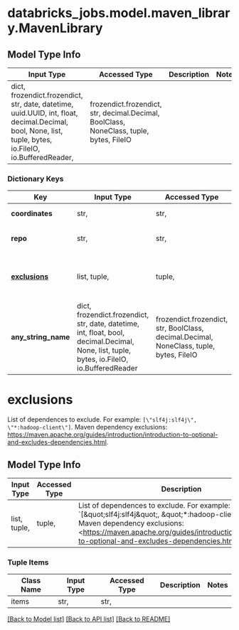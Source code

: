 # databricks_jobs.model.maven_library.MavenLibrary

## Model Type Info
Input Type | Accessed Type | Description | Notes
------------ | ------------- | ------------- | -------------
dict, frozendict.frozendict, str, date, datetime, uuid.UUID, int, float, decimal.Decimal, bool, None, list, tuple, bytes, io.FileIO, io.BufferedReader,  | frozendict.frozendict, str, decimal.Decimal, BoolClass, NoneClass, tuple, bytes, FileIO |  | 

### Dictionary Keys
Key | Input Type | Accessed Type | Description | Notes
------------ | ------------- | ------------- | ------------- | -------------
**coordinates** | str,  | str,  | Gradle-style Maven coordinates. For example: &#x60;org.jsoup:jsoup:1.7.2&#x60;. This field is required. | 
**repo** | str,  | str,  | Maven repo to install the Maven package from. If omitted, both Maven Central Repository and Spark Packages are searched. | [optional] 
**[exclusions](#exclusions)** | list, tuple,  | tuple,  | List of dependences to exclude. For example: &#x60;[\&quot;slf4j:slf4j\&quot;, \&quot;*:hadoop-client\&quot;]&#x60;.  Maven dependency exclusions: &lt;https://maven.apache.org/guides/introduction/introduction-to-optional-and-excludes-dependencies.html&gt;. | [optional] 
**any_string_name** | dict, frozendict.frozendict, str, date, datetime, int, float, bool, decimal.Decimal, None, list, tuple, bytes, io.FileIO, io.BufferedReader | frozendict.frozendict, str, BoolClass, decimal.Decimal, NoneClass, tuple, bytes, FileIO | any string name can be used but the value must be the correct type | [optional]

# exclusions

List of dependences to exclude. For example: `[\"slf4j:slf4j\", \"*:hadoop-client\"]`.  Maven dependency exclusions: <https://maven.apache.org/guides/introduction/introduction-to-optional-and-excludes-dependencies.html>.

## Model Type Info
Input Type | Accessed Type | Description | Notes
------------ | ------------- | ------------- | -------------
list, tuple,  | tuple,  | List of dependences to exclude. For example: &#x60;[\&quot;slf4j:slf4j\&quot;, \&quot;*:hadoop-client\&quot;]&#x60;.  Maven dependency exclusions: &lt;https://maven.apache.org/guides/introduction/introduction-to-optional-and-excludes-dependencies.html&gt;. | 

### Tuple Items
Class Name | Input Type | Accessed Type | Description | Notes
------------- | ------------- | ------------- | ------------- | -------------
items | str,  | str,  |  | 

[[Back to Model list]](../../README.md#documentation-for-models) [[Back to API list]](../../README.md#documentation-for-api-endpoints) [[Back to README]](../../README.md)

